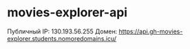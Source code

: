 # movies-explorer-api

Публичный IP: 130.193.56.255
Домен: https://api.gh-movies-explorer.students.nomoredomains.icu/
